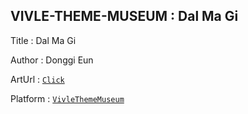 ## VIVLE-THEME-MUSEUM : Dal Ma Gi

Title : Dal Ma Gi

Author : Donggi Eun

ArtUrl : [`Click`](https://dalmagi.co.kr/)

Platform : [`VivleThemeMuseum`](https://vivle-theme-museum-git-master-dwarfthema.vercel.app/)
